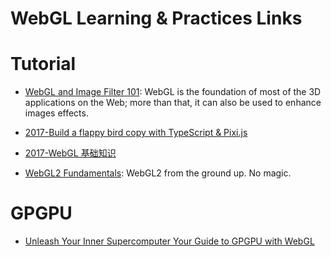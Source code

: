 # WebGL Learning & Practices Links

# Tutorial

* [WebGL and Image Filter 101](https://parg.co/UvE): WebGL is the foundation of most of the 3D applications on the Web; more than that, it can also be used to enhance images effects.

* [2017-Build a flappy bird copy with TypeScript & Pixi.js](https://parg.co/Uv5)

- [2017-WebGL 基础知识](http://eux.baidu.com/blog/2017/11/832)

- [WebGL2 Fundamentals](https://webgl2fundamentals.org): WebGL2 from the ground up. No magic.

# GPGPU

* [Unleash Your Inner Supercomputer Your Guide to GPGPU with WebGL](http://www.vizitsolutions.com/portfolio/webgl/gpgpu/index.html)
